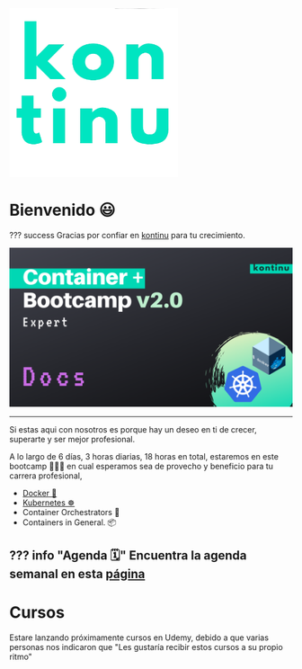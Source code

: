 
<img src="assets/images/logo.png" class="center" alt="kontinu" style="width:300px;">

# Bienvenido 😃

??? success
    Gracias por confiar en [kontinu](https://www.kontinu.io) para tu crecimiento.

<img src="assets/images/container-bootcamp.png" class="center" alt="Bootcamp" style="width:auto;">

---

Si estas aqui con nosotros es porque hay un deseo en ti de crecer, superarte y ser mejor profesional.

A lo largo de 6 días, 3 horas diarias, 18 horas en total, estaremos en este bootcamp 🏋🏻‍♀️ en cual esperamos sea de provecho y beneficio para tu carrera profesional,


- [Docker 🐳](https://docker.com)
- [Kubernetes ☸️](https://kubernetes.io)
- Container Orchestrators 🎼
- Containers in General. 📦


??? info "Agenda 🗓"
    Encuentra la agenda semanal en esta [página](./agenda.md)
---

# Cursos

Estare lanzando próximamente cursos en Udemy, debido a que varias personas nos indicaron que "Les gustaría recibir estos cursos a su propio ritmo"
